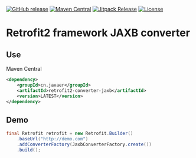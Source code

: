 [![GitHub release](https://img.shields.io/github/release/javaercn/retrofit2-converter-jaxb.svg)]()
[![Maven Central](https://img.shields.io/maven-central/v/cn.javaer/retrofit2-converter-jaxb.svg)]()
[![Jitpack Release](https://jitpack.io/v/cn.javaer/retrofit2-converter-jaxb.svg)](https://jitpack.io/#cn.javaer/retrofit2-converter-jaxb)
[![License](https://img.shields.io/badge/License-Apache%202.0-blue.svg)](https://opensource.org/licenses/Apache-2.0)

Retrofit2 framework JAXB converter
==================================

## Use
Maven Central
```xml
<dependency>
    <groupId>cn.javaer</groupId>
    <artifactId>retrofit2-converter-jaxb</artifactId>
    <version>LATEST</version>
</dependency>
```

## Demo
```java
final Retrofit retrofit = new Retrofit.Builder()
    .baseUrl("http://demo.com")
    .addConverterFactory(JaxbConverterFactory.create())
    .build();
```
